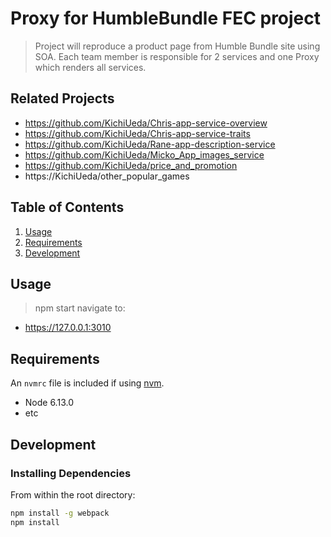 # Proxy for HumbleBundle FEC project

> Project will reproduce a product page from Humble Bundle site using SOA.
> Each team member is responsible for 2 services and one Proxy which renders
> all services.

## Related Projects

- https://github.com/KichiUeda/Chris-app-service-overview
- https://github.com/KichiUeda/Chris-app-service-traits
- https://github.com/KichiUeda/Rane-app-description-service
- https://github.com/KichiUeda/Micko_App_images_service
- https://github.com/KichiUeda/price_and_promotion
- https://KichiUeda/other_popular_games

## Table of Contents

1. [Usage](#Usage)
1. [Requirements](#requirements)
1. [Development](#development)

## Usage

> npm start
> navigate to:

- https://127.0.0.1:3010

## Requirements

An `nvmrc` file is included if using [nvm](https://github.com/creationix/nvm).

- Node 6.13.0
- etc

## Development

### Installing Dependencies

From within the root directory:

```sh
npm install -g webpack
npm install
```
